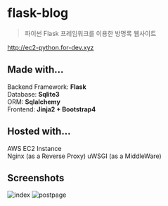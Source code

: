 # flask-blog
>파이썬 Flask 프레임워크를 이용한 방명록 웹사이트

http://ec2-python.for-dev.xyz
## Made with...
Backend Framework: **Flask**   
Database: **Sqlite3**   
ORM: **Sqlalchemy**   
Frontend: **Jinja2 + Bootstrap4**
## Hosted with...
AWS EC2 Instance   
Nginx (as a Reverse Proxy)
uWSGI (as a MiddleWare)
## Screenshots
![index](https://user-images.githubusercontent.com/49602144/95218968-cbc36f00-082f-11eb-827a-0178d6c43524.PNG)
![postpage](https://user-images.githubusercontent.com/49602144/95218975-ce25c900-082f-11eb-8ba2-22846fff29ff.PNG)
